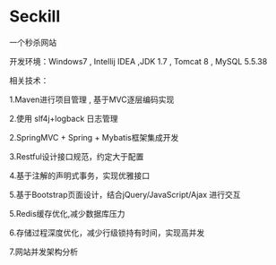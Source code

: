 # Seckill
一个秒杀网站

开发环境：Windows7 , Intellij IDEA ,JDK 1.7 , Tomcat 8 , MySQL 5.5.38

相关技术：

1.Maven进行项目管理 , 基于MVC逐层编码实现

2.使用 slf4j+logback 日志管理

2.SpringMVC + Spring + Mybatis框架集成开发

3.Restful设计接口规范，约定大于配置

4.基于注解的声明式事务，实现优雅接口

5.基于Bootstrap页面设计，结合jQuery/JavaScript/Ajax 进行交互

5.Redis缓存优化,减少数据库压力

6.存储过程深度优化，减少行级锁持有时间，实现高并发

7.网站并发架构分析


